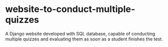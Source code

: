 # website-to-conduct-multiple-quizzes
A Django website developed with SQL database, capable of conducting multiple quizzes and evaluating them as soon as a student finishes the test.
